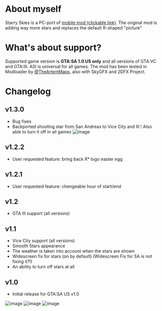 # About myself
Starry Skies is a PC-port of [mobile mod (clickable link)](https://github.com/AndroidModLoader/GTA_StarrySkies). The original mod is adding way more stars and replaces the default R-shaped "picture"

# What's about support?
Supported game version is **GTA:SA 1.0 US __only__** and all versions of GTA:VC and GTA:III. ASI is universal for all games.
The mod has been tested in Modloader by [@TheArtemMaps](https://github.com/TheArtemMaps), also with SkyGFX and 2DFX Project.

# Changelog
## v1.3.0
- Bug fixes
- Backported shooting star from San Andreas to Vice City and III ! Also able to turn it off in all games
![image](https://github.com/user-attachments/assets/88421f58-af4b-41eb-8a09-9bbeebb2e784)

## v1.2.2
- User requested feature: bring back R\* logo easter egg

## v1.2.1
- User requested feature: chengeable hour of start/end

## v1.2
- GTA III support (all versions)

## v1.1
- Vice City support (all versions)
- Smooth Stars appearance
- The weather is taken into account when the stars are shown
- Widescreen fix for stars (on by default) (Widescreen Fix for SA is not fixing it?!)
- An ability to turn off stars at all

## v1.0
- Initial release for GTA:SA US v1.0

![image](https://github.com/RusJJ/StarrySkies_PC/assets/8864329/0fcb0d8f-d52d-450f-b3fa-6994b48dc78c)
![image](https://github.com/RusJJ/StarrySkies_PC/assets/8864329/fb740106-e694-4d87-a995-b4bb62474b38)
![image](https://github.com/RusJJ/StarrySkies_PC/assets/8864329/f58ec68a-3924-4595-905e-e59ebf6159cf)
